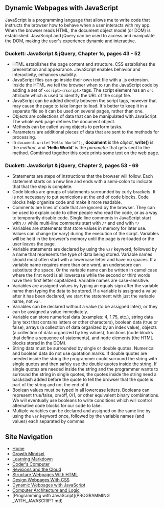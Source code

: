 ## Dynamic Webpages with JavaScript
JavaScript is a programming language that allows me to write code that instructs the browser how to behave when a user interacts with my app. When the browser reads HTML, the document object model (or DOM) is established. JavaScript and jQuery can be used to access and manipulate the DOM, making the user's experience dynamic and interactive. 

### Duckett: JavaScript & jQuery, Chapter 1c, pages 43 - 52
- HTML establishes the page content and structure. CSS establishes the presentation and appearance. JavaScript enables behavior and interactivity, enhances usability.
- JavaScript files can go inside their own text file with a .js extension. Inside the HTML we tell the browser when to run the JavaScript code by adding a set of `<script></script>` tags. The script element has an `src` attribute which is used to identify the URL of the script file.
- JavaScript can be added directly between the script tags, however that may cause the page to take longer to load. It's better to keep it in a separate file so it can be used on several pages, rather than one.
- Objects are collections of data that can be manipulated with JavaScript. The whole web page defines the document object. 
- Methods can be called using objects to perform tasks. 
- Parameters are additional pieces of data that are sent to the methods for processing. 
- In `document.write('Hello World');`, **document** is the _object_, **write()** is the _method_, and **'Hello World'** is the _parameter_ that gets sent to the method. Combined together this code prints some text on the web page. 

### Duckett: JavaScript & jQuery, Chapter 2, pages 53 - 69
- Statements are steps of instructions that the browser will follow. Each statement starts on a new line and ends with a semi-colon to indicate that that the step is complete.
- Code blocks are groups of statements surrounded by curly brackets. It is not necessary to put semicolons at the end of code blocks. Code blocks help organize code and make it more readable.
- Comments are lines of code that are ignored by the browser. They can be used to explain code to other people who read the code, or as a way to temporarily disable code. Single line comments in JavaScript start with `//` while multi-line comments start with `/*` and end with `*/`
- Variables are statements that store values in memory for later use. Values can change (or vary) during the execution of the script. Variables will be held in the browser's memory until the page is re-loaded or the user leaves the page.
- Variable statements are declared by using the `var` keyword, followed by a name that represents the type of data being stored. Variable names should most often start with a lowercase letter and have no spaces. If a variable name requires more than one word, an underscore can substitute the space. Or the variable name can be written in camel case where the first word is all lowercase while the second or third words have their first letter capitalized. Variable names are case-sensitive.
- Variables are assigned values by typing an equals sign after the variable name then typing the data to be stored. If a variable is assigned a value after it has been declared, we start the statement with just the variable name, not `var`.
- Variables can be declared without a value (to be assigned later), or they can be assigned a value immediately.
- Variable can store numerical data (examples: 4, 1.75, etc.), string data (any text that contains letters or other characters), boolean data (true or false), arrays (a collection of data organized by an index value), objects (a collection of data organized by key values), functions (code blocks that define a sequence of statements), and node elements (the HTML blocks stored in the DOM). 
- String data must be surrounded by single or double quotes. Numerical and boolean data do not use quotation marks. If double quotes are needed inside the string the programmer could surround the string with single quotes and then safely use the double quotes inside the string. If single quotes are needed inside the string and the programmer wants to surround the string in single quotes, the quotes inside the string need a backslash added before the quote to tell the browser that the quote is part of the string and not the end of it.
- Boolean values must be typed in all lowercase letters. Booleans can represent true/false, on/off, 0/1, or other equivalent binary combinations. We will eventually use booleans to write conditions which will control alternative code blocks for our code to take.
- Multiple variables can be declared and assigned on the same line by using the `var` keyword once, followed by the variable names (and values) each separated by commas. 




## Site Navigation
- [Home](README.md)
- [Growth Mindset](GROWTH_MINDSET.md)
- [Learning Markdown](LEARNING_MARKDOWN.md)
- [Coder's Computer](CODERS_COMPUTER.md)
- [Revisions and the Cloud](REVISIONS_AND_THE_CLOUD.md)
- [Structure Webpages With HTML](STRUCTURE_WEBPAGES_WITH_HTML.md)
- [Design Webpages With CSS](DESIGN_WEBPAGES_WITH_CSS.md)
- [Dynamic Webpages with JavaScript](DYNAMIC_WEBPAGES_WITH_JAVASCRIPT.md)
- [Computer Architecture and Logic](COMPUTER_ARCHITECTURE_AND_LOGIC.md)
- [Programming with JavaScript](PROGRAMMING _WITH_JAVASCRIPT.md)